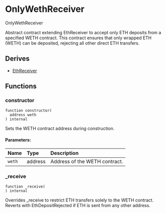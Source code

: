 # OnlyWethReceiver


OnlyWethReceiver


Abstract contract extending EthReceiver to accept only ETH deposits from a specified WETH contract.
This contract ensures that only wrapped ETH (WETH) can be deposited, rejecting all other direct ETH transfers.

## Derives
- [EthReceiver](mixins/EthReceiver.md)

## Functions
### constructor
```solidity
function constructor(
  address weth
) internal
```

Sets the WETH contract address during construction.

#### Parameters:
| Name | Type | Description                                                          |
| :--- | :--- | :------------------------------------------------------------------- |
|`weth` | address | Address of the WETH contract. 


### _receive
```solidity
function _receive(
) internal
```

Overrides _receive to restrict ETH transfers solely to the WETH contract.
Reverts with EthDepositRejected if ETH is sent from any other address.


